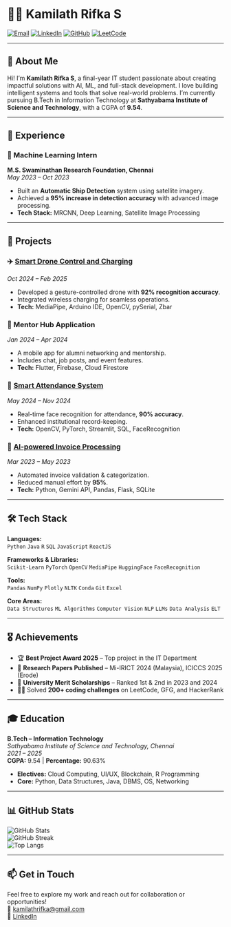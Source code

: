 # 👩‍💻 Kamilath Rifka S

[![Email](https://img.shields.io/badge/Email-kamilathrifka@gmail.com-blue)](mailto:kamilathrifka@gmail.com)
[![LinkedIn](https://img.shields.io/badge/LinkedIn-Connect-blue)](https://www.linkedin.com/in/kamilath-rifka-1388b4249)
[![GitHub](https://img.shields.io/badge/GitHub-kamilathrifka-black)](https://github.com/kamilath)
[![LeetCode](https://img.shields.io/badge/LeetCode-kamilathrifka-orange)](https://leetcode.com/u/kamilathrifka/)

---

## 🌟 About Me

Hi! I’m **Kamilath Rifka S**, a final-year IT student passionate about creating impactful solutions with AI, ML, and full-stack development. I love building intelligent systems and tools that solve real-world problems. I’m currently pursuing B.Tech in Information Technology at **Sathyabama Institute of Science and Technology**, with a CGPA of **9.54**.

---

## 💼 Experience

### 🧠 Machine Learning Intern  
**M.S. Swaminathan Research Foundation, Chennai**  
_May 2023 – Oct 2023_  
- Built an **Automatic Ship Detection** system using satellite imagery.
- Achieved a **95% increase in detection accuracy** with advanced image processing.
- **Tech Stack:** MRCNN, Deep Learning, Satellite Image Processing

---

## 🚀 Projects

### ✈️ [Smart Drone Control and Charging](https://github.com/kamilath/Hand-Gesture-Drone-And-Wireless-Charging-Station)  
_Oct 2024 – Feb 2025_  
- Developed a gesture-controlled drone with **92% recognition accuracy**.
- Integrated wireless charging for seamless operations.  
- **Tech:** MediaPipe, Arduino IDE, OpenCV, pySerial, Zbar

### 💬 Mentor Hub Application  
_Jan 2024 – Apr 2024_  
- A mobile app for alumni networking and mentorship.
- Includes chat, job posts, and event features.  
- **Tech:** Flutter, Firebase, Cloud Firestore

### 📸 [Smart Attendance System](https://github.com/kamilath/Attendance-Management-System-Using-Face-Recognition)  
_May 2024 – Nov 2024_  
- Real-time face recognition for attendance, **90% accuracy**.
- Enhanced institutional record-keeping.  
- **Tech:** OpenCV, PyTorch, Streamlit, SQL, FaceRecognition

### 📄 [AI-powered Invoice Processing](https://github.com/kamilath/Bill-Mate-Effortless-Invoice-Management-with-Intelligent-AI)  
_Mar 2023 – May 2023_  
- Automated invoice validation & categorization.
- Reduced manual effort by **95%**.  
- **Tech:** Python, Gemini API, Pandas, Flask, SQLite

---

## 🛠 Tech Stack

**Languages:**  
`Python` `Java` `R` `SQL` `JavaScript` `ReactJS`

**Frameworks & Libraries:**  
`Scikit-Learn` `PyTorch` `OpenCV` `MediaPipe` `HuggingFace` `FaceRecognition`

**Tools:**  
`Pandas` `NumPy` `Plotly` `NLTK` `Conda` `Git` `Excel`

**Core Areas:**  
`Data Structures` `ML Algorithms` `Computer Vision` `NLP` `LLMs` `Data Analysis` `ELT`

---

## 🎖️ Achievements

- 🏆 **Best Project Award 2025** – Top project in the IT Department  
- 📜 **Research Papers Published** – Mi-IRICT 2024 (Malaysia), ICICCS 2025 (Erode)  
- 🥇 **University Merit Scholarships** – Ranked 1st & 2nd in 2023 and 2024  
- 👨‍💻 Solved **200+ coding challenges** on LeetCode, GFG, and HackerRank

---

## 🎓 Education

**B.Tech – Information Technology**  
_Sathyabama Institute of Science and Technology, Chennai_  
_2021 – 2025_  
**CGPA:** 9.54 | **Percentage:** 90.63%  
- **Electives:** Cloud Computing, UI/UX, Blockchain, R Programming  
- **Core:** Python, Data Structures, Java, DBMS, OS, Networking

---

## 📊 GitHub Stats

![GitHub Stats](https://github-readme-stats.vercel.app/api?username=kamilath&show_icons=true&theme=radical)  
![GitHub Streak](https://github-readme-streak-stats.herokuapp.com/?user=kamilath&theme=radical)  
![Top Langs](https://github-readme-stats.vercel.app/api/top-langs/?username=kamilath&layout=compact&theme=radical)

---

## 📫 Get in Touch

Feel free to explore my work and reach out for collaboration or opportunities!  
📧 [kamilathrifka@gmail.com](mailto:kamilathrifka@gmail.com)  
🔗 [LinkedIn](https://www.linkedin.com/in/kamilath-rifka-1388b4249)

